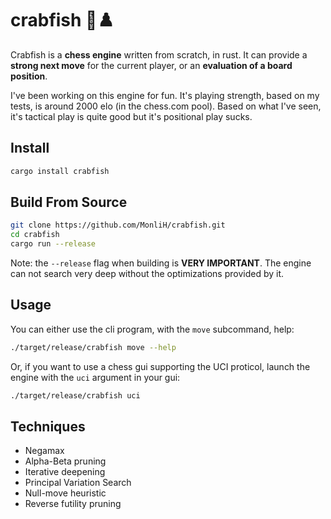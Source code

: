# crabfish 🦀♟️

Crabfish is a **chess engine** written from scratch, in rust. 
It can provide a **strong next move** for the current player, or an **evaluation of a board position**.

I've been working on this engine for fun. It's playing strength, based on my tests, 
is around 2000 elo (in the chess.com pool). 
Based on what I've seen, it's tactical play is quite good but it's positional play sucks.

## Install
```bash
cargo install crabfish
```

## Build From Source

```bash
git clone https://github.com/MonliH/crabfish.git
cd crabfish
cargo run --release
```

Note: the `--release` flag when building is **VERY IMPORTANT**.
The engine can not search very deep without the optimizations provided by it.

## Usage
You can either use the cli program, with the `move` subcommand, help:
```bash
./target/release/crabfish move --help
```

Or, if you want to use a chess gui supporting the UCI proticol, launch the engine with the `uci` argument in your gui:
```bash
./target/release/crabfish uci
```

## Techniques

* Negamax
* Alpha-Beta pruning
* Iterative deepening
* Principal Variation Search
* Null-move heuristic
* Reverse futility pruning

